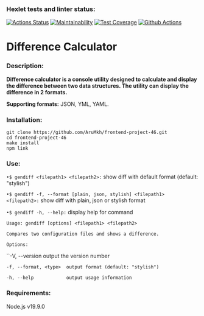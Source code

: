 ### Hexlet tests and linter status:
[![Actions Status](https://github.com/AruMkh/frontend-project-46/workflows/hexlet-check/badge.svg)](https://github.com/AruMkh/frontend-project-46/actions)
[![Maintainability](https://api.codeclimate.com/v1/badges/41f42f0bf1b2e63d4c0c/maintainability)](https://codeclimate.com/github/AruMkh/frontend-project-46/maintainability)
[![Test Coverage](https://api.codeclimate.com/v1/badges/41f42f0bf1b2e63d4c0c/test_coverage)](https://codeclimate.com/github/AruMkh/frontend-project-46/test_coverage)
[![Github Actions](https://github.com/AruMkh/frontend-project-46/actions/workflows/steps.yml/badge.svg)]()

# Difference Calculator
### Description:

**Difference calculator is a console utility designed to calculate and display the difference between two data structures. The utility can display the difference in 2 formats.**

**Supporting formats:** JSON, YML, YAML.

### Installation:
    git clone https://github.com/AruMkh/frontend-project-46.git
    cd frontend-project-46
    make install
    npm link

### Use:
``•$ gendiff <filepath1> <filepath2>:`` show diff with default format (default: "stylish")

``•$ gendiff -f, --format [plain, json, stylish] <filepath1> <filepath2>:`` show diff with plain, json or stylish format

``•$ gendiff -h, --help:`` display help for command

``Usage: gendiff [options] <filepath1> <filepath2>``

``Compares two configuration files and shows a difference.``
   
``Options:``

``-V, --version         output the version number

``-f, --format, <type>  output format (default: "stylish")``

``-h, --help            output usage information``


### Requirements:
Node.js v19.9.0
